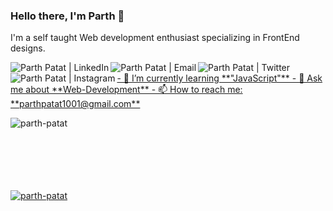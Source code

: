 ### Hello there, I'm Parth 👋
I'm a self taught Web development enthusiast specializing in FrontEnd designs.

<a href="https://www.linkedin.com/in/parth-patat/"><img align="left" alt="Parth Patat | LinkedIn" src="https://img.shields.io/badge/LinkedIn-0077B5?style=for-the-badge&logo=linkedin&logoColor=white">
<a href="mailto:parthpatat1001@gmail.com"><img align="left" alt="Parth Patat | Email" src="https://img.shields.io/badge/Gmail-ad1f1c?style=for-the-badge&logo=gmail&logoColor=white">
<a href="https://www.twitter.com/in/parth-patat/"><img align="left" alt="Parth Patat | Twitter" src="https://img.shields.io/badge/Twitter-00a2f3?style=for-the-badge&logo=twitter&logoColor=white">
<a href="https://www.twitter.com/in/parth-patat/"><img align="left" alt="Parth Patat | Instagram" src="https://img.shields.io/badge/Instagram-00a2f3?style=for-the-badge&logo=instagram&logoColor=white">
  
<br/>
- 🌱 I’m currently learning **"JavaScript"**
- 💬 Ask me about **Web-Development**
- 📫 How to reach me: **parthpatat1001@gmail.com**

  
<p align="center"><img align="left" src="https://github-readme-stats.vercel.app/api/top-langs?username=parth-patat&show_icons=true&theme=light&title_color=0c0404&text_color=ffffff&bg_color=374151&locale=en&layout=compact" alt="parth-patat" /></p>

<br><br><br><br><br><br>

<p align="left"><img align="center" src="https://github-readme-streak-stats.herokuapp.com/?user=parth-patat&theme=light" alt="parth-patat" /></p>  
  
<!--- ⚡ Fun fact: ...-->
<!--- 👯 I’m looking to collaborate on--> 
<!--- 🤔 I’m looking for help with ...-->

